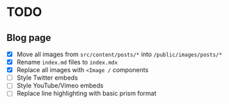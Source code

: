 # TODO

## Blog page

- [x] Move all images from `src/content/posts/*` into `/public/images/posts/*`
- [x] Rename `index.md` files to `index.mdx`
- [x] Replace all images with `<Image /` components
- [ ] Style Twitter embeds
- [ ] Style YouTube/Vimeo embeds
- [ ] Replace line highlighting with basic prism format
